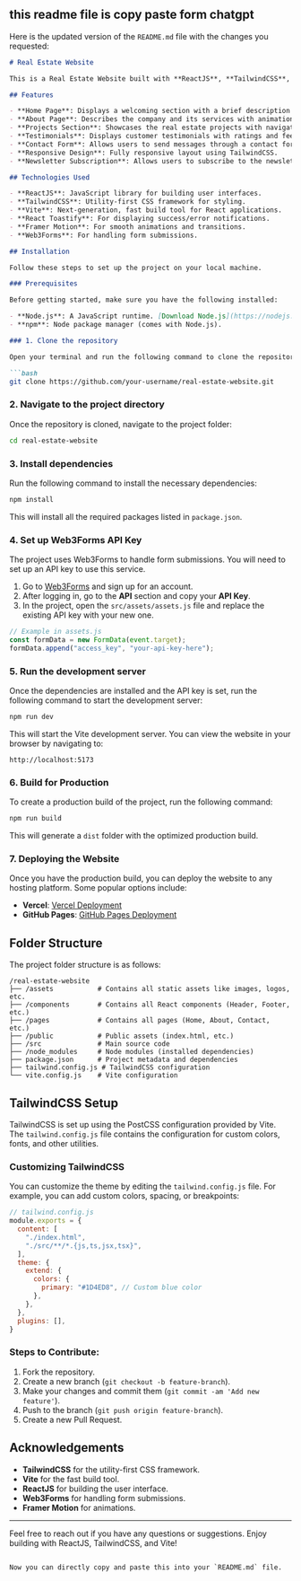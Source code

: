 ## this readme file is copy paste form chatgpt 

Here is the updated version of the `README.md` file with the changes you requested:

```markdown
# Real Estate Website

This is a Real Estate Website built with **ReactJS**, **TailwindCSS**, and **Vite**. The website is designed to showcase real estate listings, provide information about the company, and allow users to contact the team. It features a modern and responsive design, ensuring a seamless experience across different devices.

## Features

- **Home Page**: Displays a welcoming section with a brief description of the company.
- **About Page**: Describes the company and its services with animations.
- **Projects Section**: Showcases the real estate projects with navigation controls.
- **Testimonials**: Displays customer testimonials with ratings and feedback.
- **Contact Form**: Allows users to send messages through a contact form.
- **Responsive Design**: Fully responsive layout using TailwindCSS.
- **Newsletter Subscription**: Allows users to subscribe to the newsletter for updates.

## Technologies Used

- **ReactJS**: JavaScript library for building user interfaces.
- **TailwindCSS**: Utility-first CSS framework for styling.
- **Vite**: Next-generation, fast build tool for React applications.
- **React Toastify**: For displaying success/error notifications.
- **Framer Motion**: For smooth animations and transitions.
- **Web3Forms**: For handling form submissions.

## Installation

Follow these steps to set up the project on your local machine.

### Prerequisites

Before getting started, make sure you have the following installed:

- **Node.js**: A JavaScript runtime. [Download Node.js](https://nodejs.org/)
- **npm**: Node package manager (comes with Node.js).

### 1. Clone the repository

Open your terminal and run the following command to clone the repository:

```bash
git clone https://github.com/your-username/real-estate-website.git
```

### 2. Navigate to the project directory

Once the repository is cloned, navigate to the project folder:

```bash
cd real-estate-website
```

### 3. Install dependencies

Run the following command to install the necessary dependencies:

```bash
npm install
```

This will install all the required packages listed in `package.json`.

### 4. Set up Web3Forms API Key

The project uses Web3Forms to handle form submissions. You will need to set up an API key to use this service.

1. Go to [Web3Forms](https://web3forms.com/) and sign up for an account.
2. After logging in, go to the **API** section and copy your **API Key**.
3. In the project, open the `src/assets/assets.js` file and replace the existing API key with your new one.

```javascript
// Example in assets.js
const formData = new FormData(event.target);
formData.append("access_key", "your-api-key-here");
```

### 5. Run the development server

Once the dependencies are installed and the API key is set, run the following command to start the development server:

```bash
npm run dev
```

This will start the Vite development server. You can view the website in your browser by navigating to:

```
http://localhost:5173
```

### 6. Build for Production

To create a production build of the project, run the following command:

```bash
npm run build
```

This will generate a `dist` folder with the optimized production build.

### 7. Deploying the Website

Once you have the production build, you can deploy the website to any hosting platform. Some popular options include:

- **Vercel**: [Vercel Deployment](https://vercel.com/)
- **GitHub Pages**: [GitHub Pages Deployment](https://pages.github.com/)

## Folder Structure

The project folder structure is as follows:

```
/real-estate-website
├── /assets           # Contains all static assets like images, logos, etc.
├── /components       # Contains all React components (Header, Footer, etc.)
├── /pages            # Contains all pages (Home, About, Contact, etc.)
├── /public           # Public assets (index.html, etc.)
├── /src              # Main source code
├── /node_modules     # Node modules (installed dependencies)
├── package.json      # Project metadata and dependencies
├── tailwind.config.js # TailwindCSS configuration
└── vite.config.js    # Vite configuration
```

## TailwindCSS Setup

TailwindCSS is set up using the PostCSS configuration provided by Vite. The `tailwind.config.js` file contains the configuration for custom colors, fonts, and other utilities.

### Customizing TailwindCSS

You can customize the theme by editing the `tailwind.config.js` file. For example, you can add custom colors, spacing, or breakpoints:

```javascript
// tailwind.config.js
module.exports = {
  content: [
    "./index.html",
    "./src/**/*.{js,ts,jsx,tsx}",
  ],
  theme: {
    extend: {
      colors: {
        primary: "#1D4ED8", // Custom blue color
      },
    },
  },
  plugins: [],
}
```

### Steps to Contribute:

1. Fork the repository.
2. Create a new branch (`git checkout -b feature-branch`).
3. Make your changes and commit them (`git commit -am 'Add new feature'`).
4. Push to the branch (`git push origin feature-branch`).
5. Create a new Pull Request.

## Acknowledgements

- **TailwindCSS** for the utility-first CSS framework.
- **Vite** for the fast build tool.
- **ReactJS** for building the user interface.
- **Web3Forms** for handling form submissions.
- **Framer Motion** for animations.

---

Feel free to reach out if you have any questions or suggestions. Enjoy building with ReactJS, TailwindCSS, and Vite!
```

Now you can directly copy and paste this into your `README.md` file.
